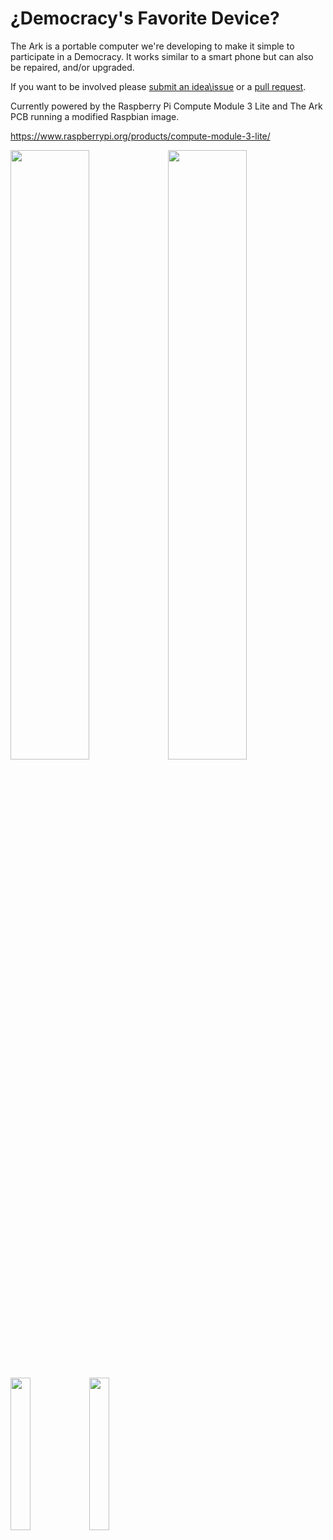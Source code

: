 # ¿Democracy's Favorite Device?

The Ark is a portable computer we're developing to make it simple to participate in a Democracy. 
 It works similar to a smart phone but can also be repaired, and/or upgraded.


 If you want to be involved please [submit an idea\issue](https://github.com/thearkadia/The_Ark/issues) or a [pull request](https://github.com/thearkadia/The_Ark/pulls).

Currently powered by the Raspberry Pi Compute Module 3 Lite and The Ark PCB running a modified Raspbian image.

https://www.raspberrypi.org/products/compute-module-3-lite/
 


<img src="https://github.com/thearkadia/The_Ark/blob/master/theark.jpg" width="50%" height="50%"><img src="https://github.com/thearkadia/The_Ark/blob/master/thearkback.JPG" width="50%" height="50%">

<img src="https://github.com/thearkadia/The_Ark/blob/master/thearkvid.gif" width="25%" height="25%"><img src="https://github.com/thearkadia/The_Ark/blob/master/Democracyappsubmit.gif" width="25%" height="25%">
